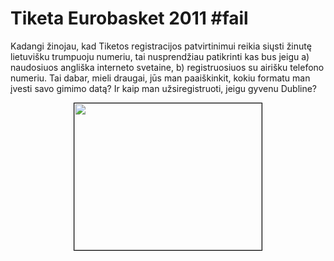 # Tiketa Eurobasket 2011 #fail

<p>Kadangi žinojau, kad Tiketos registracijos patvirtinimui reikia siųsti žinutę lietuvišku trumpuoju numeriu, tai nusprendžiau patikrinti kas bus jeigu a) naudosiuos angliška interneto svetaine, b) registruosiuos su airišku telefono numeriu. Tai dabar, mieli draugai, jūs man paaiškinkit, kokiu formatu man įvesti savo gimimo datą? Ir kaip man užsiregistruoti, jeigu gyvenu Dubline?</p>
<p style="text-align:center;"><a href="https://www.dominykas.lt/uploads/2011/02/tiketa-fail.png"><img src="https://www.dominykas.lt/uploads/2011/02/tiketa-fail-300x235.png" alt="" title="Tiketa Fail" width="300" height="235" class="aligncenter size-medium wp-image-348" style="border: 1px solid #000;"></a></p>